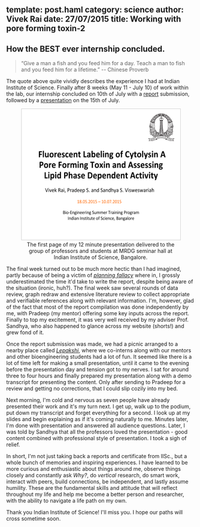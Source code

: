 template: post.haml
category: science
author: Vivek Rai
date: 27/07/2015
title: Working with pore forming toxin-2
---
How the BEST ever internship concluded.
---

> “Give a man a fish and you feed him for a day. Teach a man to fish and you
> feed him for a lifetime.” -- Chinese Proverb

The quote above quite vividly describes the experience I had at Indian
Institute of Science. Finally after 8 weeks (May 11 - July 10) of work within the lab, our
internship concluded on 10th of July with a [report](https://github.com/vivekiitkgp/intern-diary-15/tree/master/report) submission, followed by a
[presentation](https://github.com/vivekiitkgp/intern-diary-15/tree/master/presentation) on the 15th of July.

<figure style="text-align:center">
<img src="/images/cover_ppt.png"
     title="Cover page of my presentation delivered at MRDG seminar hall, IISc."
     style="width:auto; height:350px; border:solid 1px #ccc"/>
<figcaption>
    The first page of my 12 minute presentation delivered to the group of
professors and students at MRDG seminar hall at Indian Institute of Science,
Bangalore.
</figcaption>
</figure>

The final week turned out to be much more hectic than I had imagined, partly
because of being a victim of [*planning fallacy*](http://en.wikipedia.org/wiki/Planning_fallacy) where in, I grossly
underestimated the time it'd take to write the report, despite being aware of
the situation (ironic, huh?). The final week saw several rounds of data review,
graph redraw and extensive literature review to collect appropriate and verifiable
references along with relevant information. I'm, however, glad of the fact that
most of the report compilation was done independently by me, with Pradeep (my
mentor) offering some key inputs across the report. Finally to top my excitement,
it was very well received by my adviser Prof. Sandhya, who also happened to
glance across my website (shorts!) and grew fond of it.

Once the report submission was made, we had a picnic arranged to a nearby place
called [*Lepakshi*](https://www.google.co.in/maps/place/Lepakshi,+Andhra+Pradesh+515331/@13.804804,77.6066923,15z/data=!3m1!4b1!4m2!3m1!1s0x3bb19833ae8b38c7:0xe42e0f43a3da5ef1?hl=en), where we co-interns along with our mentors and other
bioengineering students had a lot of fun. It seemed like there is a lot of time
left for making a small presentation, until it came to the evening before the
presentation day and tension got to my nerves. I sat for around three to four
hours and finally prepared my presentation along with a demo transcript for
presenting the content. Only after sending to Pradeep for a review and getting
no corrections, that I could slip cozily into my bed.

Next morning, I'm cold and nervous as seven people have already presented their
work and it's my turn next. I get up, walk up to the podium, put down my
transcript and forget everything for a second. I look up at my slides and begin
explaining as if it's coming naturally to me. Minutes later, I'm done with
presentation and answered all audience questions. Later, I was told by Sandhya
that all the professors loved the presentation - good content combined with
professional style of presentation. I took a sigh of relief.

In short, I'm not just taking back a reports and certificate from IISc.,
but a whole bunch of memories and inspiring experiences. I have learned to be more
curious and enthusiastic about things around me, observe things closely and
constantly ask *Why?*, do *vertical* research, do smart work, interact with
peers, build connections, be independent, and lastly assume humility. These are
the fundamental skills and attitude that will reflect throughout my life and
help me become a better person and researcher, with the ability to navigate
a life path on my own.

Thank you Indian Institute of Science! I'll miss you. I hope our paths will
cross sometime soon.
